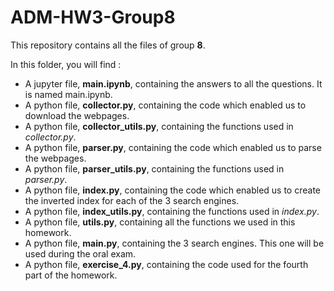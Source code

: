 # ADM-HW3-Group8

This repository contains all the files of group **8**.

In this folder, you will find :

- A jupyter file, **main.ipynb**, containing the answers to all the questions. It is named main.ipynb.
- A python file, **collector.py**, containing the code which enabled us to download the webpages.
- A python file, **collector_utils.py**, containing the functions used in *collector.py*.
- A python file, **parser.py**, containing the code which enabled us to parse the webpages.
- A python file, **parser_utils.py**, containing the functions used in *parser.py*.
- A python file, **index.py**, containing the code which enabled us to create the inverted index for each of the 3 search engines.
- A python file, **index_utils.py**, containing the functions used in *index.py*.
- A python file, **utils.py**, containing all the functions we used in this homework.
- A python file, **main.py**, containing the 3 search engines. This one will be used during the oral exam.
- A python file, **exercise_4.py**, containing the code used for the fourth part of the homework.
